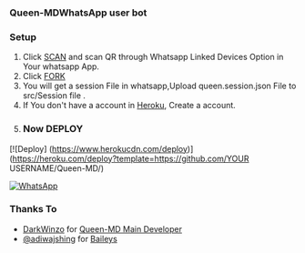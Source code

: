 ### Queen-MDWhatsApp user bot

### Setup

1. Click [SCAN](https://queenmd-qr.darkwinzo.repl.co/) and scan QR through Whatsapp Linked Devices Option in Your whatsapp App.
2. Click [FORK](https://github.com/DarkWinzo1/whatsapp-bot-md/fork)
3. You will get a session File in whatsapp,Upload queen.session.json File to src/Session file .
4. If You don't have a account in [Heroku](https://signup.heroku.com/), Create a account.
5. ### Now DEPLOY

[![Deploy] (https://www.herokucdn.com/deploy)](https://heroku.com/deploy?template=https://github.com/YOUR USERNAME/Queen-MD/)

   <a href="https://chat.whatsapp.com/IWvaZWObbJK0Dr64WQdGqO"><img alt="WhatsApp" src="https://img.shields.io/badge/-Whatsapp%20Group-lightgrey?style=for-the-badge&logo=whatsapp&logoColor=white"/></a>

### Thanks To

- [DarkWinzo](https://github.com/DarkWinzo) for [Queen-MD Main Developer](https://github.com/DarkWinzo/Queen-MD)
- [@adiwajshing](https://github.com/adiwajshing) for [Baileys](https://github.com/adiwajshing/Baileys)

